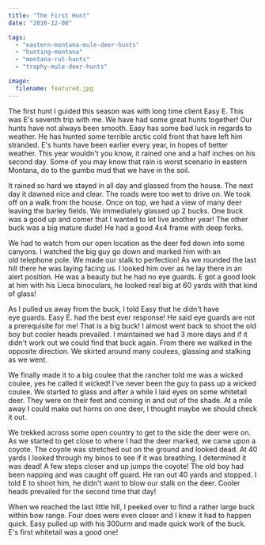 ```yaml
---
title: "The First Hunt"
date: "2016-12-08"

tags: 
  - "eastern-montana-mule-deer-hunts"
  - "hunting-montana"
  - "montana-rut-hunts"
  - "trophy-mule-deer-hunts"

image:
  filename: featured.jpg
---
```


The first hunt I guided this season was with long time client Easy E. This was E's seventh trip with me. We have had some great hunts together! Our hunts have not always been smooth. Easy has some bad luck in regards to weather. He has hunted some terrible arctic cold front that have left him stranded. E's hunts have been earlier every year, in hopes of better weather. This year wouldn't you know, it rained one and a half inches on his second day. Some of you may know that rain is worst scenario in eastern Montana, do to the gumbo mud that we have in the soil.

It rained so hard we stayed in all day and glassed from the house. The next day it dawned nice and clear. The roads were too wet to drive on. We took off on a walk from the house. Once on top, we had a view of many deer leaving the barley fields. We immediately glassed up 2 bucks. One buck was a good up and comer that I wanted to let live another year! The other buck was a big mature dude! He had a good 4x4 frame with deep forks.

We had to watch from our open location as the deer fed down into some canyons. I watched the big guy go down and marked him with an old telephone pole. We made our stalk to perfection! As we rounded the last hill there he was laying facing us. I looked him over as he lay there in an alert position. He was a beauty but he had no eye guards. E got a good look at him with his Lieca binoculars, he looked real big at 60 yards with that kind of glass!

As I pulled us away from the buck, I told Easy that he didn't have eye guards. Easy E. had the best ever response! He said eye guards are not a prerequisite for me! That is a big buck! I almost went back to shoot the old boy but cooler heads prevailed. I maintained we had 3 more days and if it didn't work out we could find that buck again. From there we walked in the opposite direction. We skirted around many coulees, glassing and stalking as we went.

We finally made it to a big coulee that the rancher told me was a wicked coulee, yes he called it wicked! I've never been the guy to pass up a wicked coulee. We started to glass and after a while I laid eyes on some whitetail deer. They were on their feet and coming in and out of the shade. At a mile away I could make out horns on one deer, I thought maybe we should check it out.

We trekked across some open country to get to the side the deer were on. As we started to get close to where I had the deer marked, we came upon a coyote. The coyote was stretched out on the ground and looked dead. At 40 yards I looked through my binos to see if it was breathing. I determined it was dead! A few steps closer and up jumps the coyote! The old boy had been napping and was caught off guard. He ran out 40 yards and stopped. I told E to shoot him, he didn't want to blow our stalk on the deer. Cooler heads prevailed for the second time that day!

When we reached the last little hill, I peeked over to find a rather large buck within bow range. Four does were even closer and I knew it had to happen quick. Easy pulled up with his 300urm and made quick work of the buck. E's first whitetail was a good one!
